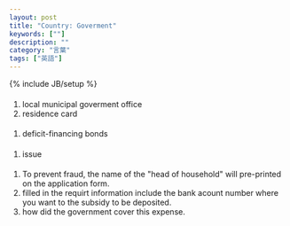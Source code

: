 ```yaml
---
layout: post
title: "Country: Goverment"
keywords: [""]
description: ""
category: "言葉"
tags: ["英語"]
---
```

{% include JB/setup %}


####
1. local municipal goverment office
2. residence card


####
1. deficit-financing bonds

####
1. issue


####
1. To prevent fraud, the name of the "head of household" will pre-printed on the
application form.
2. filled in the requirt information include the bank acount number where you
   want to the subsidy to be deposited.
3. how did the government cover this expense.
